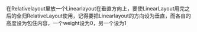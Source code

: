 在Relativelayout里放一个Linearlayout在垂直方向上，要使LinearLayout用完之后的全归RelativeLayout使用，记得要把Linearlayout的方向设为垂直，而各自的高度设为包住内容，一个weight设为0，另一个设为1